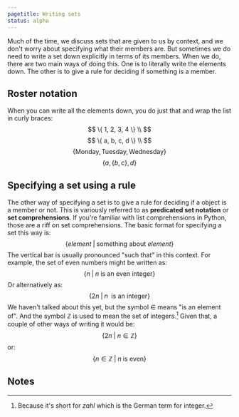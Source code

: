```yaml
---
pagetitle: Writing sets
status: alpha
---
```

Much of the time, we discuss sets that are given to us by context, and we don't worry about specifying what their members are.  But sometimes we do need to write a set down explicitly in terms of its members.  When we do, there are two main ways of doing this.  One is to literally write the elements down.  The other is to give a rule for deciding if something is a member.

## Roster notation

When you can write all the elements down, you do just that and wrap the list in curly braces:
$$
\{ 1, 2, 3, 4 \} \\
$$
$$
\{ a, b, c, d \} \\
$$
$$
\{ \text{Monday}, \text{Tuesday}, \text{Wednesday} \}
$$
$$
\{ a, \{ b, c \}, d \}
$$

## Specifying a set using a rule

The other way of specifying a set is to give a rule for deciding if a object is a member or not.  This is variously referred to as **predicated set notation** or **set comprehensions**.  If you're familiar with list comprehensions in Python, those are a riff on set comprehensions.  The basic format for specifying a set this way is:
$$
\{ element \;|\; \text{something about } element \}
$$
The vertical bar is usually pronounced "such that" in this context.  For example, the set of even numbers might be written as:
$$
\{ n \;|\; n \; \text{is an even integer} \}
$$
Or alternatively as:
$$
\{ 2n \; | \; n \;\text{ is an integer}\}
$$
We haven't talked about this yet, but the symbol $\in$ means "is an element of".  And the symbol $\mathbb Z$ is used to mean the set of integers.[^1]
Given that, a couple of other ways of writing it would be:
$$
\{ 2n \; | \; n \in {\mathbb Z} \}
$$
or:
$$
\{ n \in {\mathbb Z} \;|\; n \; \text{is even} \}
$$

## Notes

[^1]: Because it's short for *zahl* which is the German term for integer.